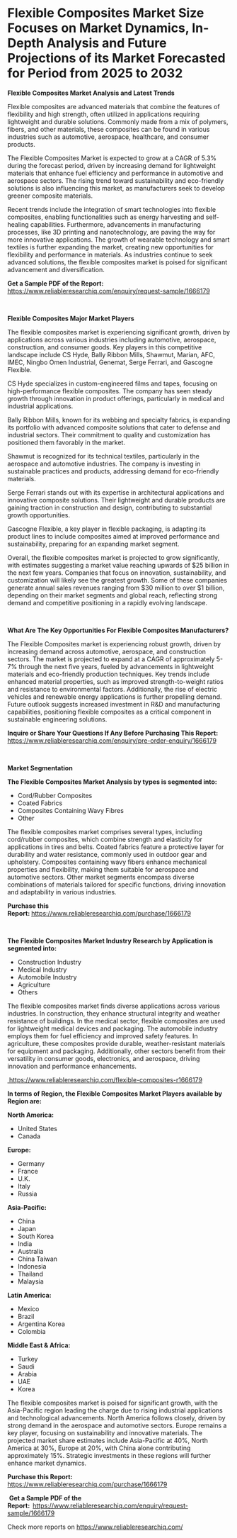 <p><h1>Flexible Composites Market Size Focuses on Market Dynamics, In-Depth Analysis and Future Projections of its Market Forecasted for Period from 2025 to 2032</h1></p><p><strong>Flexible Composites Market Analysis and Latest Trends</strong></p>
<p><p>Flexible composites are advanced materials that combine the features of flexibility and high strength, often utilized in applications requiring lightweight and durable solutions. Commonly made from a mix of polymers, fibers, and other materials, these composites can be found in various industries such as automotive, aerospace, healthcare, and consumer products.</p><p>The Flexible Composites Market is expected to grow at a CAGR of 5.3% during the forecast period, driven by increasing demand for lightweight materials that enhance fuel efficiency and performance in automotive and aerospace sectors. The rising trend toward sustainability and eco-friendly solutions is also influencing this market, as manufacturers seek to develop greener composite materials.</p><p>Recent trends include the integration of smart technologies into flexible composites, enabling functionalities such as energy harvesting and self-healing capabilities. Furthermore, advancements in manufacturing processes, like 3D printing and nanotechnology, are paving the way for more innovative applications. The growth of wearable technology and smart textiles is further expanding the market, creating new opportunities for flexibility and performance in materials. As industries continue to seek advanced solutions, the flexible composites market is poised for significant advancement and diversification.</p></p>
<p><strong>Get a Sample PDF of the Report:&nbsp;</strong> <a href="https://www.reliableresearchiq.com/enquiry/request-sample/1666179?utm_campaign=3026&utm_medium=2&utm_source=Github&utm_content=ia&utm_term=02042025&utm_id=flexible-composites">https://www.reliableresearchiq.com/enquiry/request-sample/1666179</a></p>
<p>&nbsp;</p>
<p><strong>Flexible Composites Major Market Players</strong></p>
<p><p>The flexible composites market is experiencing significant growth, driven by applications across various industries including automotive, aerospace, construction, and consumer goods. Key players in this competitive landscape include CS Hyde, Bally Ribbon Mills, Shawmut, Marian, AFC, IMEC, Ningbo Omen Industrial, Genemat, Serge Ferrari, and Gascogne Flexible.</p><p>CS Hyde specializes in custom-engineered films and tapes, focusing on high-performance flexible composites. The company has seen steady growth through innovation in product offerings, particularly in medical and industrial applications.</p><p>Bally Ribbon Mills, known for its webbing and specialty fabrics, is expanding its portfolio with advanced composite solutions that cater to defense and industrial sectors. Their commitment to quality and customization has positioned them favorably in the market.</p><p>Shawmut is recognized for its technical textiles, particularly in the aerospace and automotive industries. The company is investing in sustainable practices and products, addressing demand for eco-friendly materials.</p><p>Serge Ferrari stands out with its expertise in architectural applications and innovative composite solutions. Their lightweight and durable products are gaining traction in construction and design, contributing to substantial growth opportunities.</p><p>Gascogne Flexible, a key player in flexible packaging, is adapting its product lines to include composites aimed at improved performance and sustainability, preparing for an expanding market segment.</p><p>Overall, the flexible composites market is projected to grow significantly, with estimates suggesting a market value reaching upwards of $25 billion in the next few years. Companies that focus on innovation, sustainability, and customization will likely see the greatest growth. Some of these companies generate annual sales revenues ranging from $30 million to over $1 billion, depending on their market segments and global reach, reflecting strong demand and competitive positioning in a rapidly evolving landscape.</p></p>
<p>&nbsp;</p>
<p><strong>What Are The Key Opportunities For Flexible Composites Manufacturers?</strong></p>
<p><p>The Flexible Composites market is experiencing robust growth, driven by increasing demand across automotive, aerospace, and construction sectors. The market is projected to expand at a CAGR of approximately 5-7% through the next five years, fueled by advancements in lightweight materials and eco-friendly production techniques. Key trends include enhanced material properties, such as improved strength-to-weight ratios and resistance to environmental factors. Additionally, the rise of electric vehicles and renewable energy applications is further propelling demand. Future outlook suggests increased investment in R&D and manufacturing capabilities, positioning flexible composites as a critical component in sustainable engineering solutions.</p></p>
<p><strong>Inquire or Share Your Questions If Any Before Purchasing This Report:</strong> <a href="https://www.reliableresearchiq.com/enquiry/pre-order-enquiry/1666179?utm_campaign=3026&utm_medium=2&utm_source=Github&utm_content=ia&utm_term=02042025&utm_id=flexible-composites">https://www.reliableresearchiq.com/enquiry/pre-order-enquiry/1666179</a></p>
<p>&nbsp;</p>
<p><strong>Market Segmentation</strong></p>
<p><strong>The Flexible Composites Market Analysis by types is segmented into:</strong></p>
<p><ul><li>Cord/Rubber Composites</li><li>Coated Fabrics</li><li>Composites Containing Wavy Fibres</li><li>Other</li></ul></p>
<p><p>The flexible composites market comprises several types, including cord/rubber composites, which combine strength and elasticity for applications in tires and belts. Coated fabrics feature a protective layer for durability and water resistance, commonly used in outdoor gear and upholstery. Composites containing wavy fibers enhance mechanical properties and flexibility, making them suitable for aerospace and automotive sectors. Other market segments encompass diverse combinations of materials tailored for specific functions, driving innovation and adaptability in various industries.</p></p>
<p><strong>Purchase this Report:&nbsp;</strong><a href="https://www.reliableresearchiq.com/purchase/1666179?utm_campaign=3026&utm_medium=2&utm_source=Github&utm_content=ia&utm_term=02042025&utm_id=flexible-composites">https://www.reliableresearchiq.com/purchase/1666179</a></p>
<p>&nbsp;</p>
<p><strong>The Flexible Composites Market Industry Research by Application is segmented into:</strong></p>
<p><ul><li>Construction Industry</li><li>Medical Industry</li><li>Automobile Industry</li><li>Agriculture</li><li>Others</li></ul></p>
<p><p>The flexible composites market finds diverse applications across various industries. In construction, they enhance structural integrity and weather resistance of buildings. In the medical sector, flexible composites are used for lightweight medical devices and packaging. The automobile industry employs them for fuel efficiency and improved safety features. In agriculture, these composites provide durable, weather-resistant materials for equipment and packaging. Additionally, other sectors benefit from their versatility in consumer goods, electronics, and aerospace, driving innovation and performance enhancements.</p></p>
<p><a href="https://www.reliableresearchiq.com/flexible-composites-r1666179?utm_campaign=3026&utm_medium=2&utm_source=Github&utm_content=ia&utm_term=02042025&utm_id=flexible-composites">&nbsp;https://www.reliableresearchiq.com/flexible-composites-r1666179</a></p>
<p><strong>In terms of Region, the Flexible Composites Market Players available by Region are:</strong></p>
<p>
    <p> <strong> North America: </strong>
        <ul>
            <li>United States</li>
            <li>Canada</li>
        </ul>
        </p> 
    <p> <strong> Europe: </strong>
        <ul>
            <li>Germany</li>
            <li>France</li>
            <li>U.K.</li>
            <li>Italy</li>
            <li>Russia</li>
        </ul>
        </p> 
    <p> <strong> Asia-Pacific: </strong>
        <ul>
            <li>China</li>
            <li>Japan</li>
            <li>South Korea</li>
            <li>India</li>
            <li>Australia</li>
            <li>China Taiwan</li>
            <li>Indonesia</li>
            <li>Thailand</li>
            <li>Malaysia</li>
        </ul>
        </p> 
    <p> <strong> Latin America: </strong>
        <ul>
            <li>Mexico</li>
            <li>Brazil</li>
            <li>Argentina Korea</li>
            <li>Colombia</li>
        </ul>
        </p> 
    <p> <strong> Middle East & Africa: </strong>
        <ul>
            <li>Turkey</li>
            <li>Saudi</li>
            <li>Arabia</li>
            <li>UAE</li>
            <li>Korea</li>
        </ul>
    </p>
    </p>
<p><p>The flexible composites market is poised for significant growth, with the Asia-Pacific region leading the charge due to rising industrial applications and technological advancements. North America follows closely, driven by strong demand in the aerospace and automotive sectors. Europe remains a key player, focusing on sustainability and innovative materials. The projected market share estimates include Asia-Pacific at 40%, North America at 30%, Europe at 20%, with China alone contributing approximately 15%. Strategic investments in these regions will further enhance market dynamics.</p></p>
<p><strong>Purchase this Report: </strong><a href="https://www.reliableresearchiq.com/purchase/1666179?utm_campaign=3026&utm_medium=2&utm_source=Github&utm_content=ia&utm_term=02042025&utm_id=flexible-composites">https://www.reliableresearchiq.com/purchase/1666179</a></p>
<p>&nbsp;<strong>Get a Sample PDF of the Report:&nbsp;&nbsp;</strong><a href="https://www.reliableresearchiq.com/enquiry/request-sample/1666179?utm_campaign=3026&utm_medium=2&utm_source=Github&utm_content=ia&utm_term=02042025&utm_id=flexible-composites">https://www.reliableresearchiq.com/enquiry/request-sample/1666179</a></p>
<p><strong></strong></p>
<p>Check more reports on <a href="https://www.reliableresearchiq.com/?utm_campaign=3026&utm_medium=2&utm_source=Github&utm_content=ia&utm_term=02042025&utm_id=flexible-composites">https://www.reliableresearchiq.com/</a></p>